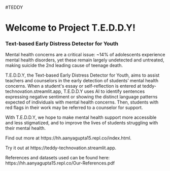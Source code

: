 #TEDDY

<h1>Welcome to Project T.E.D.D.Y!</h1>
<h3>Text-based Early Distress Detector for Youth</h3>
<p>Mental health concerns are a critical issue: ~14% of adolescents experience mental health disorders, yet these remain largely undetected and untreated, making suicide the 2nd leading cause of teenage death.</p>
<p>T.E.D.D.Y, the Text-based Early Distress Detector for Youth, aims to assist teachers and counselors in the early detection of students’ mental health concerns. When a student's essay or self-reflection is entered at teddy-technovation.streamlit.app, T.E.D.D.Y uses AI to identify sentences expressing negative sentiment or showing the distinct language patterns expected of individuals with mental health concerns. Then, students with red flags in their work may be referred to a counselor for support.</p>
<p>With T.E.D.D.Y, we hope to make mental health support more accessible and less stigmatized, and to improve the lives of students struggling with their mental health.</p>
<p>Find out more at https://hh.aanyagupta15.repl.co/index.html.</p>
<p>Try it out at https://teddy-technovation.streamlit.app.</p>
<p>References and datasets used can be found here: https://hh.aanyagupta15.repl.co/Our-References.pdf</p>
